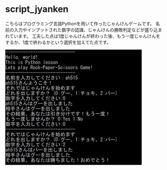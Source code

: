 # script_jyanken

こちらはプログラミング言語Pythonを用いて作ったじゃんけんゲームです。
名前の入力やインプットされた数字の認識、じゃんけんの勝敗判定などが盛り込まれています。
工夫した点は1度じゃんけんが終わった後、もう一度じゃんけんをするか、1度で終わるかという選択を加えてた点です。

![Command_img](Python_jyanken_command.jpg)
